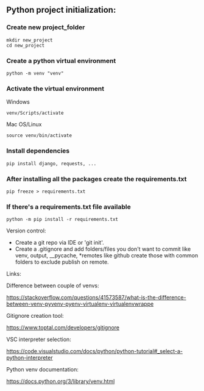## Python project initialization:

### Create new project_folder

    mkdir new_project
    cd new_project

### Create a python virtual environment

    python -m venv "venv"

### Activate the virtual environment

  Windows

    venv/Scripts/activate

  Mac OS/Linux
  
    source venv/bin/activate

### Install dependencies

    pip install django, requests, ...

### After installing all the packages create the requirements.txt

    pip freeze > requirements.txt

### If there's a requirements.txt file available

    python -m pip install -r requirements.txt

Version control:

- Create a git repo via IDE or 'git init'. 
- Create a .gitignore and add folders/files you don't want to commit like venv, output, __pycache, *remotes like github create those with common folders to exclude publish on remote.

Links:

Difference between couple of venvs: 

https://stackoverflow.com/questions/41573587/what-is-the-difference-between-venv-pyvenv-pyenv-virtualenv-virtualenvwrappe

Gitignore creation tool: 

https://www.toptal.com/developers/gitignore

VSC interpreter selection: 

https://code.visualstudio.com/docs/python/python-tutorial#_select-a-python-interpreter

Python venv documentation: 

https://docs.python.org/3/library/venv.html
